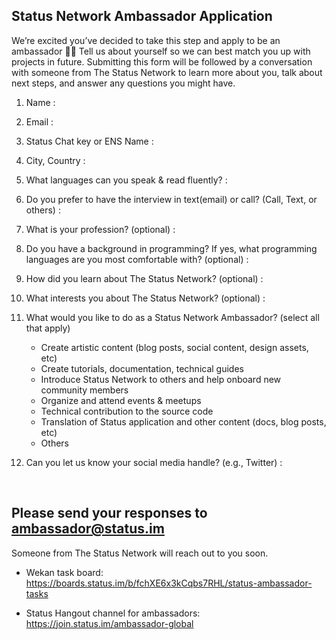 ## Status Network Ambassador Application

We’re excited you’ve decided to take this step and apply to be an ambassador  🙌🏻 Tell us about yourself so we can best match you up with projects in future. Submitting this form will be followed by a conversation with someone from The Status Network to learn more about you, talk about next steps, and answer any questions you might have.

1. Name : 

2. Email : 

3. Status Chat key or ENS Name : 

4. City, Country : 

5. What languages can you speak & read fluently? : 

6. Do you prefer to have the interview in text(email) or call? (Call, Text, or others) : 

7. What is your profession? (optional) : 

8. Do you have a background in programming? If yes, what programming languages are you most comfortable with? (optional) : 

9. How did you learn about The Status Network? (optional) : 

10. What interests you about The Status Network? (optional) : 

11. What would you like to do as a Status Network Ambassador? (select all that apply)
    - Create artistic content (blog posts, social content, design assets, etc)
    - Create tutorials, documentation, technical guides
    - Introduce Status Network to others and help onboard new community members
    - Organize and attend events & meetups
    - Technical contribution to the source code
    - Translation of Status application and other content (docs, blog posts, etc)
    - Others
    
12. Can you let us know your social media handle? (e.g., Twitter) : 

<br/>

## Please send your responses to ambassador@status.im

Someone from The Status Network will reach out to you soon.

- Wekan task board: https://boards.status.im/b/fchXE6x3kCqbs7RHL/status-ambassador-tasks

- Status Hangout channel for ambassadors: https://join.status.im/ambassador-global

